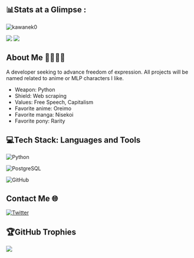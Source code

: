 ## 📊Stats at a Glimpse :
<p align="left"> <img src="https://komarev.com/ghpvc/?username=kawanek0&label=Profile%20views&color=yellow&style=flat" alt="kawanek0" /> </p>

![](https://github-readme-stats.vercel.app/api?username=kawanek0&theme=highcontrast&hide_border=true&bg_color=0D1117&include_all_commits=false&count_private=false)
![](https://github-readme-stats.vercel.app/api/top-langs/?username=kawanek0&theme=highcontrast&hide_border=true&bg_color=0D1117&include_all_commits=false&count_private=false&layout=compact)




## About Me 👨‍💼👨‍💻
 
<p>A developer seeking to advance freedom of expression. All projects will be named related to anime or MLP characters I like.</p>

- Weapon: Python
- Shield: Web scraping
- Values: Free Speech, Capitalism
- Favorite anime: Oreimo
- Favorite manga: Nisekoi
- Favorite pony: Rarity




## 💻Tech Stack: Languages and Tools
 
![Python](https://img.shields.io/badge/python-5b96c8?style=for-the-badge&logo=python&logoColor=fdfd96)

![PostgreSQL](https://img.shields.io/badge/postgresql-%2307405e.svg?style=for-the-badge&logo=postgresql&logoColor=fdfd96)

![GitHub](https://img.shields.io/badge/GitHub-100000?style=for-the-badge&logo=github&logoColor=fdfd96)




## Contact Me 🌐 

[![Twitter](https://img.shields.io/badge/Twitter-1DA1F2?style=for-the-badge&logo=twitter&logoColor=white)](https://twitter.com/shivankudaywal)




## 🏆GitHub Trophies
![](https://github-profile-trophy.vercel.app/?username=kawanek0&theme=radical&no-frame=false&no-bg=false&margin-w=4)
